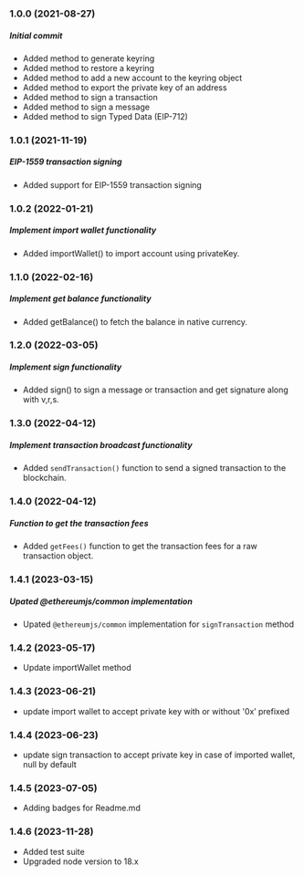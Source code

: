 ### 1.0.0 (2021-08-27)

##### Initial commit

- Added method to generate keyring
- Added method to restore a keyring
- Added method to add a new account to the keyring object
- Added method to export the private key of an address
- Added method to sign a transaction
- Added method to sign a message
- Added method to sign Typed Data (EIP-712)

### 1.0.1 (2021-11-19)

##### EIP-1559 transaction signing

- Added support for EIP-1559 transaction signing

### 1.0.2 (2022-01-21)

##### Implement import wallet functionality

- Added importWallet() to import account using privateKey.

### 1.1.0 (2022-02-16)

##### Implement get balance functionality

- Added getBalance() to fetch the balance in native currency.

### 1.2.0 (2022-03-05)

##### Implement sign functionality

- Added sign() to sign a message or transaction and get signature along with v,r,s.

### 1.3.0 (2022-04-12)

##### Implement transaction broadcast functionality

- Added `sendTransaction()` function to send a signed transaction to the blockchain.

### 1.4.0 (2022-04-12)

##### Function to get the transaction fees

- Added `getFees()` function to get the transaction fees for a raw transaction object.

### 1.4.1 (2023-03-15)

##### Upated @ethereumjs/common implementation 

- Upated `@ethereumjs/common` implementation for `signTransaction` method

### 1.4.2 (2023-05-17)

- Update importWallet method

### 1.4.3 (2023-06-21)

- update import wallet to accept private key with or without '0x’ prefixed

### 1.4.4 (2023-06-23)

- update sign transaction to accept private key in case of imported wallet, null by default


### 1.4.5 (2023-07-05)

- Adding badges for Readme.md


### 1.4.6 (2023-11-28)

- Added test suite
- Upgraded node version to 18.x